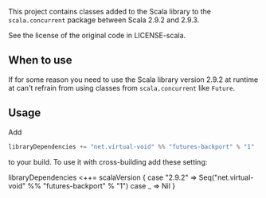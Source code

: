 This project contains classes added to the Scala library to the `scala.concurrent` package between
Scala 2.9.2 and 2.9.3.

See the license of the original code in LICENSE-scala.

When to use
-----------

If for some reason you need to use the Scala library version 2.9.2 at runtime at can't
refrain from using classes from `scala.concurrent` like `Future`.

Usage
-----

Add

```scala
libraryDependencies += "net.virtual-void" %% "futures-backport" % "1"
```

to your build. To use it with cross-building add these setting:

libraryDependencies <++= scalaVersion {
  case "2.9.2" => Seq("net.virtual-void" %% "futures-backport" % "1")
  case _ => Nil
}
